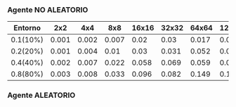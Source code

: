 ### Agente NO ALEATORIO

| Entorno  | 2x2   | 4x4   | 8x8   | 16x16 | 32x32 | 64x64 | 128x128 |
|----------|-------|-------|-------|-------|-------|-------|---------|
| 0.1(10%) | 0.001 | 0.002 | 0.007 | 0.02  | 0.03  | 0.017 | 0.017   |
| 0.2(20%) | 0.001 | 0.004 | 0.01  | 0.03  | 0.031 | 0.052 | 0.048   |
| 0.4(40%) | 0.002 | 0.007 | 0.022 | 0.058 | 0.069 | 0.059 | 0.054   |
| 0.8(80%) | 0.003 | 0.008 | 0.033 | 0.096 | 0.082 | 0.149 | 0.122   |

### Agente ALEATORIO
